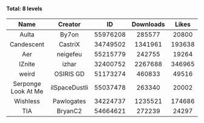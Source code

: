 #### Total: 8 levels

| Name | Creator | ID | Downloads | Likes |
|:---:|:---:|:---:|:---:|:---:|
| Aulta | By7on | 55976208 | 285577 | 20800
| Candescent | CastriX | 34749502 | 1341961 | 193638
| Aer | neigefeu | 55215779 | 242755 | 19264
| IZnite | izhar | 32400752 | 2267688 | 346965
| weird | OSIRIS GD | 51173274 | 460833 | 49516
| Serponge Look At Me | iISpaceDustIi | 55037478 | 263340 | 20002
| Wishless | Pawlogates | 34224737 | 1235521 | 174686
|  TIA | BryanC2 | 54664621 | 272239 | 24297
